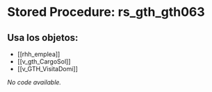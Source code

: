 # Stored Procedure: rs_gth_gth063

## Usa los objetos:
- [[rhh_emplea]]
- [[v_gth_CargoSol]]
- [[v_GTH_VisitaDomi]]

*No code available.*
